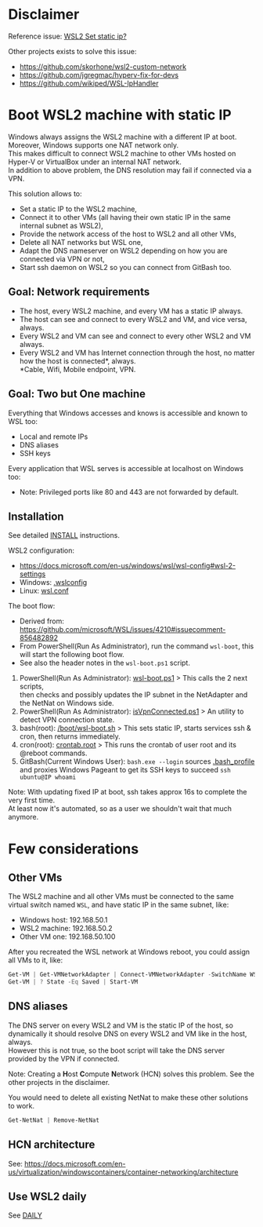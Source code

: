 # Disclaimer

Reference issue: [WSL2 Set static ip?](https://github.com/microsoft/WSL/issues/4210)

Other projects exists to solve this issue:
- https://github.com/skorhone/wsl2-custom-network
- https://github.com/jgregmac/hyperv-fix-for-devs
- https://github.com/wikiped/WSL-IpHandler

# Boot WSL2 machine with static IP

Windows always assigns the WSL2 machine with a different IP at boot.<br/>
Moreover, Windows supports one NAT network only.<br/>
This makes difficult to connect WSL2 machine to other VMs hosted on Hyper-V or VirtualBox under an internal NAT network.<br/>
In addition to above problem, the DNS resolution may fail if connected via a VPN.

This solution allows to:
- Set a static IP to the WSL2 machine,
- Connect it to other VMs (all having their own static IP in the same internal subnet as WSL2),
- Provide the network access of the host to WSL2 and all other VMs,
- Delete all NAT networks but WSL one,
- Adapt the DNS nameserver on WSL2 depending on how you are connected via VPN or not,
- Start ssh daemon on WSL2 so you can connect from GitBash too.

## Goal: Network requirements

- The host, every WSL2 machine, and every VM has a static IP always.
- The host can see and connect to every WSL2 and VM, and vice versa, always.
- Every WSL2 and VM can see and connect to every other WSL2 and VM always.
- Every WSL2 and VM has Internet connection through the host, no matter how the host is connected\*, always.<br/>
  \*Cable, Wifi, Mobile endpoint, VPN.

## Goal: Two but One machine

Everything that Windows accesses and knows is accessible and known to WSL too:
- Local and remote IPs
- DNS aliases
- SSH keys

Every application that WSL serves is accessible at localhost on Windows too:
- Note: Privileged ports like 80 and 443 are not forwarded by default.

## Installation

See detailed [INSTALL](./INSTALL.md) instructions.

WSL2 configuration:
- https://docs.microsoft.com/en-us/windows/wsl/wsl-config#wsl-2-settings
- Windows: [.wslconfig](./windows/.wslconfig)
- Linux: [wsl.conf](./linux/wsl.conf)

The boot flow:
- Derived from: https://github.com/microsoft/WSL/issues/4210#issuecomment-856482892
- From PowerShell(Run As Administrator), run the command `wsl-boot`, this will start the following boot flow.
- See also the header notes in the `wsl-boot.ps1` script.

1. PowerShell(Run As Administrator): [wsl-boot.ps1](./windows/wsl-boot.ps1) > This calls the 2 next scripts,<br/>
   then checks and possibly updates the IP subnet in the NetAdapter and the NetNat on Windows side.
2. PowerShell(Run As Administrator): [isVpnConnected.ps1](./windows/isVpnConnected.ps1) > An utility to detect VPN connection state.
3. bash(root): [/boot/wsl-boot.sh](./linux/wsl-boot.sh) > This sets static IP, starts services ssh & cron, then returns immediately.
4. cron(root): [crontab.root](./linux/wsl-boot.sh) > This runs the crontab of user root and its @reboot commands.
5. GitBash(Current Windows User): `bash.exe --login` sources [.bash_profile](./windows/.bash_profile) and proxies Windows Pageant to get its SSH keys to succeed `ssh ubuntu@IP whoami`

Note: With updating fixed IP at boot, ssh takes approx 16s to complete the very first time.<br/>
At least now it's automated, so as a user we shouldn't wait that much anymore.

# Few considerations

## Other VMs

The WSL2 machine and all other VMs must be connected to the same virtual switch named `WSL`, and have static IP in the same subnet, like:
- Windows host: 192.168.50.1
- WSL2 machine: 192.168.50.2
- Other VM one: 192.168.50.100

After you recreated the WSL network at Windows reboot, you could assign all VMs to it, like:

```powershell
Get-VM | Get-VMNetworkAdapter | Connect-VMNetworkAdapter -SwitchName WSL
Get-VM | ? State -Eq Saved | Start-VM
```

## DNS aliases

The DNS server on every WSL2 and VM is the static IP of the host, so dynamically it should resolve DNS on every WSL2 and VM like in the host, always.<br/>
However this is not true, so the boot script will take the DNS server provided by the VPN if connected.

Note: Creating a **H**ost **C**ompute **N**etwork (HCN) solves this problem. See the other projects in the disclaimer.

You would need to delete all existing NetNat to make these other solutions to work.

```powershell
Get-NetNat | Remove-NetNat
```

## HCN architecture

See: https://docs.microsoft.com/en-us/virtualization/windowscontainers/container-networking/architecture

## Use WSL2 daily

See [DAILY](./DAILY.md)
